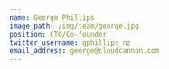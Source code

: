 ```yaml
---
name: George Phillips
image_path: /img/team/george.jpg
position: CTO/Co-founder
twitter_username: gphillips_nz
email_address: george@cloudcannon.com
---
```

